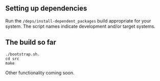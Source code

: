 ## Setting up dependencies

Run the `/deps/install-dependent_packages` build appropriate for your system.  The script names indicate development and/or target systems.

## The build so far

    ./bootstrap.sh.
    cd src
    make

Other functionality coming soon.
